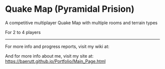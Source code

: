 # Quake Map (Pyramidal Prision)

A competitive multiplayer Quake Map with multiple rooms and terrain types

For 2 to 4 players

---
For more info and progress reports, visit my wiki at: 

And for more info about me, visit my site at: https://baerutt.github.io/Portfolio/Main_Page.html
